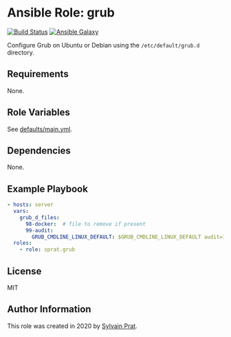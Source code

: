 Ansible Role: grub
==================

[![Build Status][build_badge]][build_link]
[![Ansible Galaxy][galaxy_badge]][galaxy_link]

Configure Grub on Ubuntu or Debian using the `/etc/default/grub.d` directory.

Requirements
------------

None.

Role Variables
--------------

See [defaults/main.yml](defaults/main.yml).

Dependencies
------------

None.

Example Playbook
----------------

```yaml
- hosts: server
  vars:
    grub_d_files:
      98-docker:  # file to remove if present
      99-audit:
        GRUB_CMDLINE_LINUX_DEFAULT: $GRUB_CMDLINE_LINUX_DEFAULT audit=1
  roles:
    - role: sprat.grub
```

License
-------

MIT

Author Information
------------------

This role was created in 2020 by [Sylvain Prat](https://github.com/sprat).


[build_badge]:  https://travis-ci.com/sprat/ansible-role-grub.svg?branch=master
[build_link]:   https://travis-ci.com/sprat/ansible-role-grub
[galaxy_badge]: https://img.shields.io/ansible/role/52111
[galaxy_link]:  https://galaxy.ansible.com/sprat/grub
